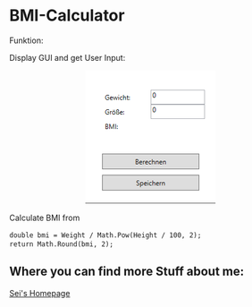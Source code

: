 # BMI-Calculator

Funktion:

Display GUI and get User Input:

<p align="center">
  <img src="GUI.png">
</p>

Calculate BMI from

```
double bmi = Weight / Math.Pow(Height / 100, 2);
return Math.Round(bmi, 2);
```

## Where you can find more Stuff about me:

[Sei's Homepage](https://sei-vae.github.io/)
